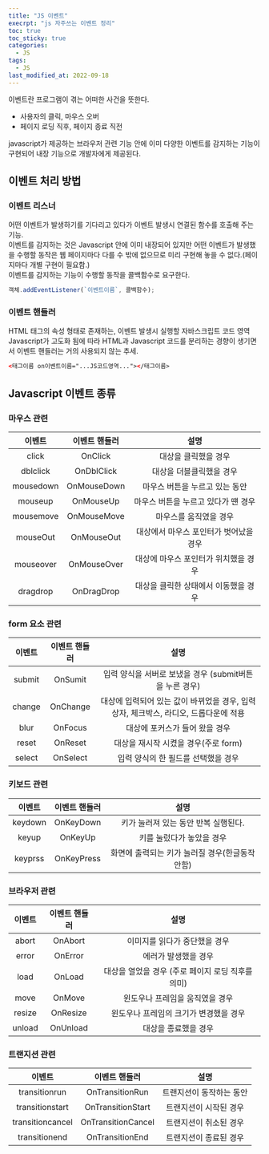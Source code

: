 ```yaml
---
title: "JS 이벤트"
execrpt: "js 자주쓰는 이벤트 정리"
toc: true
toc_sticky: true
categories:
  - JS
tags:
  - JS
last_modified_at: 2022-09-18
---
```

이벤트란 프로그램이 겪는 어떠한 사건을 뜻한다.  
- 사용자의 클릭, 마우스 오버
- 페이지 로딩 직후, 페이지 종료 직전
  
javascript가 제공하는 브라우저 관련 기능 안에 이미 다양한 이벤트를 감지하는 기능이 구현되어 내장 기능으로 개발자에게 제공된다.
## 이벤트 처리 방법

### 이벤트 리스너
어떤 이벤트가 발생하기를 기다리고 있다가 이벤트 발생시 연결된 함수를 호출해 주는 기능.  
이벤트를 감지하는 것은 Javascript 안에 이미 내장되어 있지만 어떤 이벤트가 발생했을 수행할 동작은 웹 페이지마다 다를 수 밖에 없으므로 미리 구현해 놓을 수 없다.(페이지마다 개별 구현이 필요함.)  
이벤트를 감지하는 기능이 수행할 동작을 콜백함수로 요구한다.
```js
객체.addEventListener(`이벤트이름`, 콜백함수);
```
### 이벤트 핸들러
HTML 태그의 속성 형태로 존재하는, 이벤트 발생시 실행할 자바스크립트 코드 영역  
Javascript가 고도화 됨에 따라 HTML과 Javascript 코드를 분리하는 경향이 생기면서 이벤트 핸들러는 거의 사용되지 않는 추세.
```html
<태그이름 on이벤트이름="...JS코드영역..."></태그이름>
```
## Javascript 이벤트 종류
### 마우스 관련
|  이벤트   | 이벤트 핸들러 |                  설명                  |
| :-------: | :-----------: | :------------------------------------: |
|   click   |    OnClick    |          대상을 클릭했을 경우          |
| dblclick  |  OnDblClick   |        대상을 더블클릭했을 경우        |
| mousedown |  OnMouseDown  |     마우스 버튼을 누르고 있는 동안     |
|  mouseup  |   OnMouseUp   |  마우스 버튼을 누르고 있다가 떈 경우   |
| mousemove |  OnMouseMove  |         마우스를 움직였을 경우         |
| mouseOut  |  OnMouseOut   | 대상에서 마우스 포인터가 벗어났을 경우 |
| mouseover |  OnMouseOver  |  대상에 마우스 포인터가 위치했을 경우  |
| dragdrop  |  OnDragDrop   |  대상을 클릭한 상태에서 이동했을 경우  |
### form 요소 관련
| 이벤트 | 이벤트 핸들러 |                                         설명                                         |
| :----: | :-----------: | :----------------------------------------------------------------------------------: |
| submit |    OnSumit    |               입력 양식을 서버로 보냈을 경우 (submit버튼을 누른 경우)                |
| change |   OnChange    | 대상에 입력되어 있는 값이 바뀌었을 경우, 입력상자, 체크박스, 라디오, 드롭다운에 적용 |
|  blur  |    OnFocus    |                            대상에 포커스가 들어 왔을 경우                            |
| reset  |    OnReset    |                         대상을 재시작 시켰을 경우(주로 form)                         |
| select |   OnSelect    |                         입력 양식의 한 필드를 선택했을 경우                          |
### 키보드 관련
| 이벤트  | 이벤트 핸들러 |                      설명                      |
| :-----: | :-----------: | :--------------------------------------------: |
| keydown |   OnKeyDown   |      키가 눌러져 있는 동안 반복 실행된다.      |
|  keyup  |    OnKeyUp    |           키를 눌렀다가 놓았을 경우            |
| keyprss |  OnKeyPress   | 화면에 출력되는 키가 눌러질 경우(한글동작안함) |
### 브라우저 관련
| 이벤트 | 이벤트 핸들러 |                       설명                        |
| :----: | :-----------: | :-----------------------------------------------: |
| abort  |    OnAbort    |           이미지를 읽다가 중단했을 경우           |
| error  |    OnError    |               에러가 발생했을 경우                |
|  load  |    OnLoad     | 대상을 열었을 경우 (주로 페이지 로딩 직후를 의미) |
|  move  |    OnMove     |          윈도우나 프레임을 움직였을 경우          |
| resize |   OnResize    |      윈도우나 프레임의 크기가 변경했을 경우       |
| unload |   OnUnload    |               대상을 종료했을 경우                |
### 트랜지션 관련
|      이벤트      |   이벤트 핸들러    |           설명           |
| :--------------: | :----------------: | :----------------------: |
|  transitionrun   |  OnTransitionRun   | 트랜지션이 동작하는 동안 |
| transitionstart  | OnTransitionStart  |  트랜지션이 시작된 경우  |
| transitioncancel | OnTransitionCancel |  트랜지션이 취소된 경우  |
|  transitionend   |  OnTransitionEnd   |  트랜지션이 종료된 경우  |



